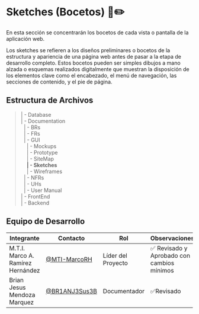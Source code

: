 # Sketches (Bocetos) 📖✏️

En esta sección se concentrarán los bocetos de cada vista o pantalla de la aplicación web. 

Los sketches se refieren a los diseños preliminares o bocetos de la estructura y apariencia de una página web antes de pasar a la etapa de desarrollo completo. Estos bocetos pueden ser simples dibujos a mano alzada o esquemas realizados digitalmente que muestran la disposición de los elementos clave como el encabezado, el menú de navegación, las secciones de contenido, y el pie de página.


## Estructura de Archivos

>| - Database<br>
>| - Documentation<br>
>&nbsp;&nbsp;| - BRs<br>
>&nbsp;&nbsp;| - FRs<br>
>&nbsp;&nbsp;| - GUI<br>
>&nbsp;&nbsp;&nbsp;&nbsp;| - Mockups<br>
>&nbsp;&nbsp;&nbsp;&nbsp;| - Prototype<br>
>&nbsp;&nbsp;&nbsp;&nbsp;| - SiteMap<br>
>&nbsp;&nbsp;&nbsp;&nbsp;**| - Sketches**<br>
>&nbsp;&nbsp;&nbsp;&nbsp;| - Wireframes<br>
>&nbsp;&nbsp;| - NFRs<br>
>&nbsp;&nbsp;| - UHs<br>
>&nbsp;&nbsp;| - User Manual<br>
>| - FrontEnd <br>
>| - Backend


## Equipo de Desarrollo

|Integrante|Contacto|Rol|Observaciones|
|-----------|-------|---|-------------|
|M.T.I. Marco A. Ramírez Hernández|[@MTI-MarcoRH](https://github.com/MTI-MarcoRH)|Líder del Proyecto| ✅ Revisado y Aprobado con cambios mínimos|
|Brian Jesus Mendoza Marquez|[@BR1ANJ3Sus3B](https://github.com/BR1ANJ3Sus3B)|Documentador|✅Revisado|